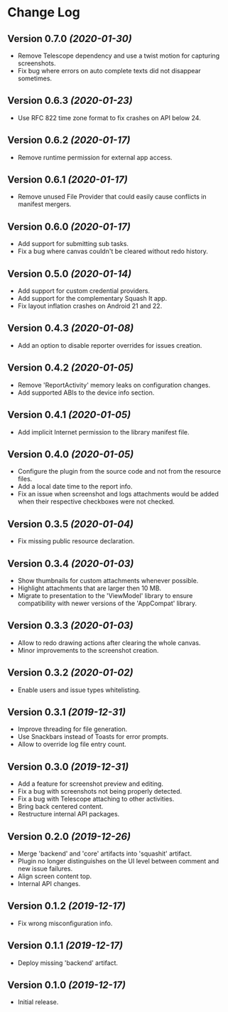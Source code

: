 Change Log
==========

Version 0.7.0 *(2020-01-30)*
----------------------------

* Remove Telescope dependency and use a twist motion for capturing screenshots.
* Fix bug where errors on auto complete texts did not disappear sometimes.

Version 0.6.3 *(2020-01-23)*
----------------------------

* Use RFC 822 time zone format to fix crashes on API below 24.

Version 0.6.2 *(2020-01-17)*
----------------------------

* Remove runtime permission for external app access.

Version 0.6.1 *(2020-01-17)*
----------------------------

* Remove unused File Provider that could easily cause conflicts in manifest mergers.

Version 0.6.0 *(2020-01-17)*
----------------------------

* Add support for submitting sub tasks.
* Fix a bug where canvas couldn't be cleared without redo history.

Version 0.5.0 *(2020-01-14)*
----------------------------

* Add support for custom credential providers.
* Add support for the complementary Squash It app.
* Fix layout inflation crashes on Android 21 and 22.

Version 0.4.3 *(2020-01-08)*
----------------------------

* Add an option to disable reporter overrides for issues creation.

Version 0.4.2 *(2020-01-05)*
----------------------------

* Remove 'ReportActivity' memory leaks on configuration changes.
* Add supported ABIs to the device info section.

Version 0.4.1 *(2020-01-05)*
----------------------------

* Add implicit Internet permission to the library manifest file.

Version 0.4.0 *(2020-01-05)*
----------------------------

* Configure the plugin from the source code and not from the resource files.
* Add a local date time to the report info.
* Fix an issue when screenshot and logs attachments would be added when their respective checkboxes were not checked.

Version 0.3.5 *(2020-01-04)*
----------------------------

* Fix missing public resource declaration.

Version 0.3.4 *(2020-01-03)*
----------------------------

* Show thumbnails for custom attachments whenever possible.
* Highlight attachments that are larger then 10 MB.
* Migrate to presentation to the 'ViewModel' library to ensure compatibility with newer versions of the 'AppCompat' library.

Version 0.3.3 *(2020-01-03)*
----------------------------

* Allow to redo drawing actions after clearing the whole canvas.
* Minor improvements to the screenshot creation.

Version 0.3.2 *(2020-01-02)*
----------------------------

* Enable users and issue types whitelisting.

Version 0.3.1 *(2019-12-31)*
----------------------------

* Improve threading for file generation.
* Use Snackbars instead of Toasts for error prompts.
* Allow to override log file entry count.

Version 0.3.0 *(2019-12-31)*
----------------------------

* Add a feature for screenshot preview and editing.
* Fix a bug with screenshots not being properly detected.
* Fix a bug with Telescope attaching to other activities.
* Bring back centered content.
* Restructure internal API packages.

Version 0.2.0 *(2019-12-26)*
----------------------------

* Merge 'backend' and 'core' artifacts into 'squashit' artifact.
* Plugin no longer distinguishes on the UI level between comment and new issue failures.
* Align screen content top.
* Internal API changes.

Version 0.1.2 *(2019-12-17)*
----------------------------

* Fix wrong misconfiguration info.

Version 0.1.1 *(2019-12-17)*
----------------------------

* Deploy missing 'backend' artifact.

Version 0.1.0 *(2019-12-17)*
----------------------------

* Initial release.
